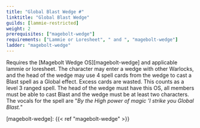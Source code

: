 ```yaml
---
title: "Global Blast Wedge #"
linktitle: "Global Blast Wedge"
guilds: [lammie-restricted]
weight: 2
prerequisites: ["magebolt-wedge"]
requirements: ["Lammie or Loresheet", " and ", "magebolt-wedge"]
ladder: "magebolt-wedge"
---
```

Requires the [Magebolt Wedge OS][magebolt-wedge] and applicable lammie or loresheet. The character may enter a wedge with other Warlocks, and the head of the wedge may use 4 spell cards from the wedge to cast a Blast spell as a Global effect. Excess cards are wasted. This counts as a level 3 ranged spell. The head of the wedge must have this OS, all members must be able to cast Blast and the wedge must be at least two characters. The vocals for the spell are "*By the High power of magic ’I strike you Global Blast.*"

[magebolt-wedge]: {{< ref "magebolt-wedge" >}}